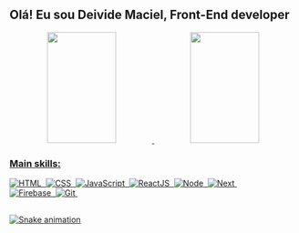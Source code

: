 
## Olá! Eu sou Deivide Maciel, Front-End developer

<div align="center">
  <a href="https://github.com/deivomaciel">
  <img width="49%" height="195px" src="https://github-readme-stats.vercel.app/api?username=deivomaciel&show_icons=true&theme=tokyonight&include_all_commits=true&count_private=true&hide_border=true"/>
  <img width="49%" height="195px" src="https://github-readme-stats.vercel.app/api/top-langs/?username=deivomaciel&layout=compact&langs_count=7&theme=tokyonight"/>
</div>
 
### Main skills:
![HTML](https://img.shields.io/badge/HTML5-E34F26?style=for-the-badge&logo=html5&logoColor=white)&nbsp;
![CSS](https://img.shields.io/badge/CSS3-1572B6?style=for-the-badge&logo=css3&logoColor=white)&nbsp;
![JavaScript](https://img.shields.io/badge/JavaScript-F7DF1E?style=for-the-badge&logo=javascript&logoColor=black)&nbsp;
![ReactJS](https://img.shields.io/badge/React-20232A?style=for-the-badge&logo=react&logoColor=61DAFB)&nbsp;
![Node](https://img.shields.io/badge/NodeJS-3C873A?style=for-the-badge&logo=node.js&logoColor=black)&nbsp;
![Next](https://img.shields.io/badge/NextJS-white?style=for-the-badge&logo=next.js&logoColor=black)&nbsp;
<br>
![Firebase](https://img.shields.io/badge/Firebase-FFCA28?style=for-the-badge&logo=firebase&logoColor=black)&nbsp;
![Git](https://img.shields.io/badge/Git-F05032?style=for-the-badge&logo=git&logoColor=white)&nbsp;
  
  ##
   
<div>
  
  ![Snake animation](https://github.com/deivomaciel/deivomaciel/blob/output/github-contribution-grid-snake.svg)
</div>
